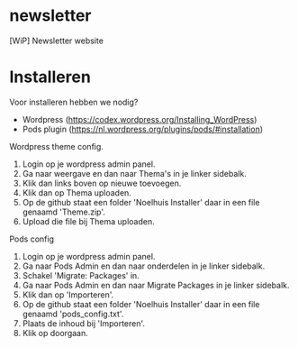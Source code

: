 # newsletter
[WiP] Newsletter website

# Installeren

Voor installeren hebben we nodig?
* Wordpress (https://codex.wordpress.org/Installing_WordPress)
* Pods plugin (https://nl.wordpress.org/plugins/pods/#installation)

Wordpress theme config.
1. Login op je wordpress admin panel.
2. Ga naar weergave en dan naar Thema's in je linker sidebalk.
3. Klik dan links boven op nieuwe toevoegen.
4. Klik dan op Thema uploaden.
5. Op de github staat een folder 'Noelhuis Installer' daar in een file genaamd 'Theme.zip'.
6. Upload die file bij Thema uploaden.

Pods config
1. Login op je wordpress admin panel.
2. Ga naar Pods Admin en dan naar onderdelen in je linker sidebalk.
3. Schakel 'Migrate: Packages' in.
4. Ga naar Pods Admin en dan naar Migrate Packages in je linker sidebalk.
5. Klik dan op 'Importeren'.
6. Op de github staat een folder 'Noelhuis Installer' daar in een file genaamd 'pods_config.txt'.
7. Plaats de inhoud bij 'Importeren'.
8. Klik op doorgaan.

